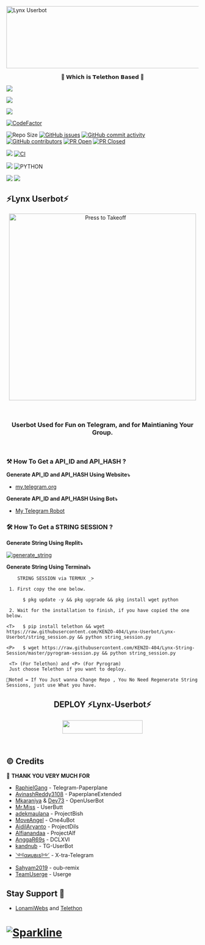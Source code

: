 <a href="https://cooltext.com"><img src="https://images.cooltext.com/5513591.gif" width="654" height="163" alt="Lynx Userbot" /></a>
<p align="center"> 🚀 𝗪𝗵𝗶𝗰𝗵 𝗶𝘀 𝗧𝗲𝗹𝗲𝘁𝗵𝗼𝗻 𝗕𝗮𝘀𝗲𝗱 🚀</p>
<p align="left">
  <a href="https://github.com/KENZO-404/Lynx-Userbot/fork"><img src="https://img.shields.io/github/forks/KENZO-404/Lynx-Userbot?label=Fork&style=social"></a>
  </p>
<p align="left">
  <a href="https://github.com/KENZO-404/Lynx-Userbot"><img src="https://img.shields.io/github/stars/KENZO-404/Lynx-Userbot?style=social"></a>
  </p>
<p align="left">
  <a href="https://github.com/KENZO-404/Lynx-Userbot/blob/Lynx-Userbot/LICENSE"><img src="https://img.shields.io/github/license/KENZO-404/Lynx-Userbot?&style=social&logo=github">
  </a></p>

<p align="left">
<a href="https://www.codefactor.io/repository/github/kenzo-404/lynx-userbot"><img src="https://www.codefactor.io/repository/github/kenzo-404/lynx-userbot/badge" alt="CodeFactor" /></a>
</p>

![Repo Size](https://img.shields.io/github/repo-size/KENZO-404/Lynx-Userbot?&style=plastic&logo=github)
[![GitHub issues](https://img.shields.io/github/issues/KENZO-404/Lynx-Userbot?&style=plastic&logo=github)](https://github.com/KENZO-404/Lynx-Userbot/issues)
[![GitHub commit activity](https://img.shields.io/github/commit-activity/m/KENZO-404/Lynx-Userbot?&style=plastic&logo=github)](https://github.com/KENZO-404/Lynx-Userbot/graphs/commit-activity)
[![GitHub contributors](https://img.shields.io/github/contributors/KENZO-404/Lynx-Userbot?&style=plastic&logo=github)](https://GitHub.com/KENZO-404/Lynx-Userbot/graphs/contributors/)
[![PR Open](https://img.shields.io/github/issues-pr/KENZO-404/Lynx-Userbot?&style=plastic&logo=github)](https://github.com/KENZO-404/Lynx-Userbot/pulls)
[![PR Closed](https://img.shields.io/github/issues-pr-closed/KENZO-404/Lynx-Userbot?&style=plastic&logo=github)](https://github.com/KENZO-404/Lynx-Userbot/pulls?q=is:closed)
<p align="justify">
<a href="https://github.com/KENZO-404/Lynx-Userbot/commits/Lynx-Userbot"><img src="https://img.shields.io/github/last-commit/KENZO-404/Lynx-Userbot?color=ff69b4&logo=github&logoColor=ff69b4&style=for-the-badge" /></a>
<a href="https://github.com/KENZO-404/Lynx-Userbot/actions/workflows/main.yml"><img src="https://img.shields.io/github/workflow/status/KENZO-404/Lynx-Userbot/CI/Lynx-Userbot?style=for-the-badge&logo=github-actions&logoColor=aqua" alt="CI" /></a>
</p>
<p align="justify">
<a href="https://pypi.org/project/Telethon/"><img src="https://img.shields.io/pypi/v/telethon?color=important&label=telethon&logo=python&logoColor=brightgreen&style=for-the-badge" /></a>
<img alt="PYTHON" src="https://img.shields.io/badge/PYTHON-v3.9.5-white?style=for-the-badge&logo=appveyor"/>
</p>
<p align="left">
<a href="https://hub.docker.com/r/kenzo404/lynxuser"> <img src="https://img.shields.io/docker/image-size/kenzo404/lynxuser/Buster?label=docker%20image%20size&logo=docker&style=for-the-badge" /></a>
<a href="https://hub.docker.com/r/kenzo404/lynxuser/tags"> <img src="https://img.shields.io/docker/v/kenzo404/lynxuser/Buster?label=docker%20version&logo=docker&style=for-the-badge" /></a>
</p>

## ⚡Lynx Userbot⚡

<p align="center">
   <a href = "https://heroku.com/deploy?template=https://github.com/KENZO-404/Lynx-Userbot/tree/Lynx-Userbot"><img src="https://telegra.ph/file/f3c656862a017f945c0bc.png" alt="Press to Takeoff" width="490px"></a>
</p>
<br>

<h3 align="center">Userbot Used for Fun on Telegram, and for Maintianing Your Group.</h3>
<p align="center">&nbsp;</p>

### ⚒️ How To Get a API_ID and API_HASH ?

**Generate API_ID and API_HASH Using Website⤵️**
* [my.telegram.org](https://my.telegram.org)

**Generate API_ID and API_HASH Using Bot⤵️**
* [My Telegram Robot](https://t.me/MyTelegramDotOrgRobot)

### 🛠️ How To Get a STRING SESSION ?

**Generate String Using Replit⤵️**

<a href="https://replit.com/@KENZO404/Lynx-String-Session#main.py"><img src="https://img.shields.io/badge/run-string__session.py-magenta?style=for-the-badge&logo=repl.it" alt="generate_string" /></a>

**Generate String Using Terminal⤵️**
```
    STRING SESSION via TERMUX _>

 1. First copy the one below.

      $ pkg update -y && pkg upgrade && pkg install wget python

 2. Wait for the installation to finish, if you have copied the one below.

<T>   $ pip install telethon && wget https://raw.githubusercontent.com/KENZO-404/Lynx-Userbot/Lynx-Userbot/string_session.py && python string_session.py

<P>   $ wget https://raw.githubusercontent.com/KENZO-404/Lynx-String-Session/master/pyrogram-session.py && python string_session.py

 <T> (For Telethon) and <P> (For Pyrogram)
 Just choose Telethon if you want to deploy.

📌Noted = If You Just wanna Change Repo , You No Need Regenerate String Sessions, just use What you have.

```

## <p align="center">DEPLOY ⚡Lynx-Userbot⚡</p>

<p align="center"><a href="https://ganosecteam.my.id/"><img src="https://img.shields.io/badge/Don't%20Click%20Bro-aqua?style=flat&logo=heroku" width="210" height="34.45" /></a></p>

<br>
</p>

## © Credits 

 🙏 **THANK YOU VERY MUCH FOR**

*   [RaphielGang](https://github.com/RaphielGang) - Telegram-Paperplane
*   [AvinashReddy3108](https://github.com/AvinashReddy3108) - PaperplaneExtended
*   [Mkaraniya](https://github.com/mkaraniya) & [Dev73](https://github.com/Devp73) - OpenUserBot
*   [Mr.Miss](https://github.com/keselekpermen69) - UserButt
*   [adekmaulana](https://github.com/adekmaulana) - ProjectBish
*   [MoveAngel](https://github.com/MoveAngel) - One4uBot
*   [AidilAryanto](https://github.com/aidilaryanto) - ProjectDils 
*   [Alfianandaa](https://github.com/alfianandaa/ProjectAlf) - ProjectAlf
*   [AnggaR69s](https://github.com/GengKapak/DCLXVI) - DCLXVI
*   [kandnub](https://github.com/kandnub) - TG-UserBot
*   [༺αиυвιѕ༻](https://github.com/Dark-Princ3) - X-tra-Telegram
*   [Sahyam2019](https://github.com/sahyam2019/oub-remix) - oub-remix
*   [TeamUserge](https://github.com/UsergeTeam/Userge) - Userge


## Stay Support 🚀
* [LonamiWebs](https://github.com/LonamiWebs/) and [Telethon](https://github.com/LonamiWebs/Telethon)
# [![Sparkline](https://stars.medv.io/Lonamiwebs/telethon.svg)](https://stars.medv.io/Lonamiwebs/telethon)
